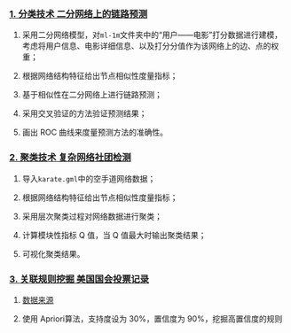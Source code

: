 ### [1. 分类技术 二分网络上的链路预测](https://github.com/Linan2018/data_mining/tree/master/hw1)

1. 采用二分网络模型，对`ml-1m`文件夹中的“用户——电影”打分数据进行建模，考虑将用户信息、电影详细信息、以及打分分值作为该网络上的边、点的权重；

2. 根据网络结构特征给出节点相似性度量指标；

3. 基于相似性在二分网络上进行链路预测；

4. 采用交叉验证的方法验证预测结果；

5. 画出 ROC 曲线来度量预测方法的准确性。

### [2. 聚类技术 复杂网络社团检测](https://github.com/Linan2018/data_mining/tree/master/hw2)

1. 导入`karate.gml`中的空手道网络数据；

2. 根据网络结构特征给出节点相似性度量指标；

3. 采用层次聚类过程对网络数据进行聚类；

4. 计算模块性指标 Q 值，当 Q 值最大时输出聚类结果；

5. 可视化聚类结果。

### [3. 关联规则挖掘 美国国会投票记录](https://github.com/Linan2018/data_mining/tree/master/hw3)

1. [数据来源](http://archive.ics.uci.edu/ml/datasets/Congressional+Voting+Records)

2. 使用 Apriori算法，支持度设为 30%，置信度为 90%，挖掘高置信度的规则
